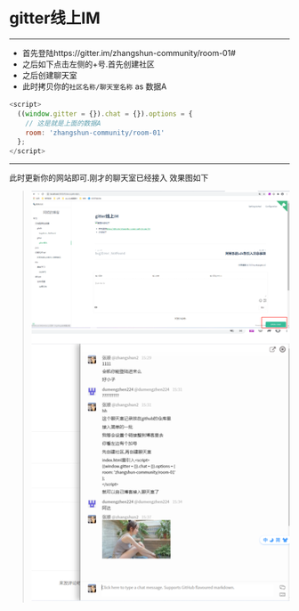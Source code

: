 # gitter线上IM
---

* 首先登陆https://gitter.im/zhangshun-community/room-01#
* 之后如下点击左侧的+号.首先创建社区
* 之后创建聊天室
* 此时拷贝你的```社区名称/聊天室名称``` as 数据A

~~~javascript
<script>
  ((window.gitter = {}).chat = {}).options = {
    // 这是就是上面的数据A 
    room: 'zhangshun-community/room-01'
  };
</script>
~~~

---

此时更新你的网站即可.刚才的聊天室已经接入
效果图如下
> ![左下角有一个open chat](../pic/gitter效果图01.jpg)<br>
> ![点开效果如下](../pic/gitter效果图02.png)




